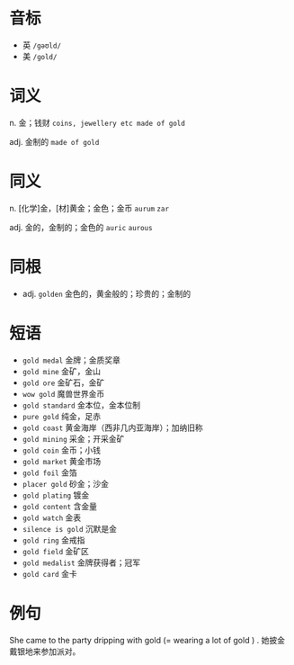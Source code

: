 # 音标

- 英 `/gəʊld/`
- 美 `/ɡold/`

# 词义

n. 金；钱财
`coins, jewellery etc made of gold`

adj. 金制的
`made of gold`

# 同义

n. [化学]金，[材]黄金；金色；金币
`aurum` `zar`

adj. 金的，金制的；金色的
`auric` `aurous`

# 同根

- adj. `golden` 金色的，黄金般的；珍贵的；金制的

# 短语

- `gold medal` 金牌；金质奖章
- `gold mine` 金矿，金山
- `gold ore` 金矿石，金矿
- `wow gold` 魔兽世界金币
- `gold standard` 金本位，金本位制
- `pure gold` 纯金，足赤
- `gold coast` 黄金海岸（西非几内亚海岸）；加纳旧称
- `gold mining` 采金；开采金矿
- `gold coin` 金币；小钱
- `gold market` 黄金市场
- `gold foil` 金箔
- `placer gold` 砂金；沙金
- `gold plating` 镀金
- `gold content` 含金量
- `gold watch` 金表
- `silence is gold` 沉默是金
- `gold ring` 金戒指
- `gold field` 金矿区
- `gold medalist` 金牌获得者；冠军
- `gold card` 金卡

# 例句

She came to the party dripping with gold (= wearing a lot of gold ) .
她披金戴银地来参加派对。


